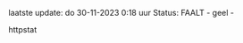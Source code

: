 laatste update: 
do 30-11-2023  0:18   uur 
Status: FAALT - geel - 
<div class="service Y">httpstat</div>